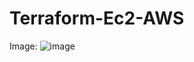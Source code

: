 # Terraform-Ec2-AWS

Image:
![image](https://user-images.githubusercontent.com/104922551/201239725-3d5e074a-8744-45ff-a929-5bec04f6793a.png)

